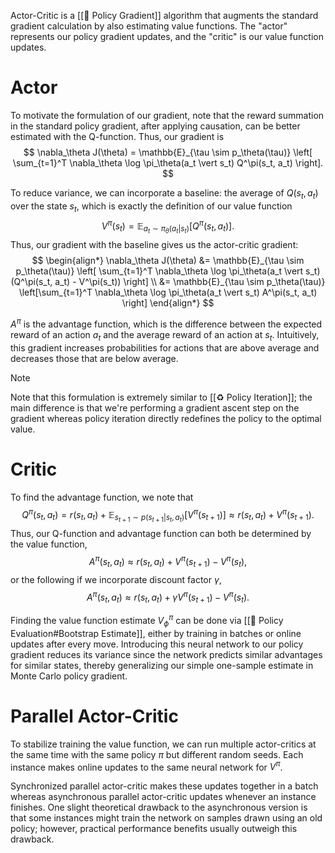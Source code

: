Actor-Critic is a [[🚓 Policy Gradient]] algorithm that augments the standard gradient calculation by also estimating value functions. The "actor" represents our policy gradient updates, and the "critic" is our value function updates.

# Actor
To motivate the formulation of our gradient, note that the reward summation in the standard policy gradient, after applying causation, can be better estimated with the Q-function. Thus, our gradient is 
$$
\nabla_\theta J(\theta) = \mathbb{E}_{\tau \sim p_\theta(\tau)} \left[ \sum_{t=1}^T \nabla_\theta \log \pi_\theta(a_t \vert s_t) Q^\pi(s_t, a_t) \right].
$$


To reduce variance, we can incorporate a baseline: the average of $Q(s_t, a_t)$ over the state $s_t$, which is exactly the definition of our value function 
$$
V^\pi(s_t) = \mathbb{E}_{a_t \sim \pi_\theta(a_t \vert s_t)}[Q^\pi(s_t, a_t)].
$$
 Thus, our gradient with the baseline gives us the actor-critic gradient: 
$$
\begin{align*} \nabla_\theta J(\theta) &= \mathbb{E}_{\tau \sim p_\theta(\tau)} \left[ \sum_{t=1}^T \nabla_\theta \log \pi_\theta(a_t \vert s_t) (Q^\pi(s_t, a_t) - V^\pi(s_t)) \right] \\ &= \mathbb{E}_{\tau \sim p_\theta(\tau)} \left[\sum_{t=1}^T \nabla_\theta \log \pi_\theta(a_t \vert s_t) A^\pi(s_t, a_t) \right] \end{align*}
$$


$A^\pi$ is the advantage function, which is the difference between the expected reward of an action $a_t$ and the average reward of an action at $s_t$. Intuitively, this gradient increases probabilities for actions that are above average and decreases those that are below average.

> [!note]
> Note that this formulation is extremely similar to [[♻️ Policy Iteration]]; the main difference is that we're performing a gradient ascent step on the gradient whereas policy iteration directly redefines the policy to the optimal value.

# Critic
To find the advantage function, we note that 
$$
Q^\pi(s_t, a_t) = r(s_t, a_t) + \mathbb{E}_{s_{t+1} \sim p(s_{t+1} \vert s_t, a_t)}[V^\pi(s_{t+1})] \approx r(s_t, a_t) + V^\pi(s_{t+1}).
$$
 Thus, our Q-function and advantage function can both be determined by the value function, 
$$
A^\pi(s_t, a_t) \approx r(s_t,a _t) + V^\pi(s_{t+1}) - V^\pi(s_t),
$$
 or the following if we incorporate discount factor $\gamma$, 
$$
A^\pi(s_t, a_t) \approx r(s_t,a _t) + \gamma V^\pi(s_{t+1}) - V^\pi(s_t).
$$


Finding the value function estimate $V^\pi_\phi$ can be done via [[💯 Policy Evaluation#Bootstrap Estimate]], either by training in batches or online updates after every move. Introducing this neural network to our policy gradient reduces its variance since the network predicts similar advantages for similar states, thereby generalizing our simple one-sample estimate in Monte Carlo policy gradient.

# Parallel Actor-Critic
To stabilize training the value function, we can run multiple actor-critics at the same time with the same policy $\pi$ but different random seeds. Each instance makes online updates to the same neural network for $V^\pi$.

Synchronized parallel actor-critic makes these updates together in a batch whereas asynchronous parallel actor-critic updates whenever an instance finishes. One slight theoretical drawback to the asynchronous version is that some instances might train the network on samples drawn using an old policy; however, practical performance benefits usually outweigh this drawback.